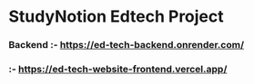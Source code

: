 # StudyNotion Edtech Project
### Backend :- https://ed-tech-backend.onrender.com/
### :- https://ed-tech-website-frontend.vercel.app/
